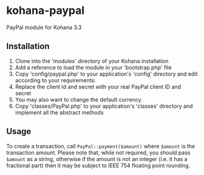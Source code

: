 kohana-paypal
=============

PayPal module for Kohana 3.3

## Installation

1. Clone into the 'modules' directory of your Kohana installation
1. Add a reference to load the module in your 'bootstrap.php' file
1. Copy 'config/paypal.php' to your application's 'config' directory and edit according to your requirements:
  1. Replace the client Id and secret with your real PayPal client ID and secret
  1. You may also want to change the default currency
1. Copy 'classes/PayPal.php' to your application's 'classes' directory and implement all the abstract methods

## Usage

To create a transaction, call `PayPal::payment($amount)` where `$amount` is the transaction amount. Please note that, while not required, you should pass `$amount` as a string, otherwise if the amount is not an integer (i.e. it has a fractional part) then it may be subject to IEEE 754 floating point rounding.

